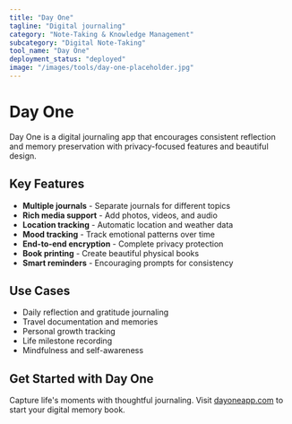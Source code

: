 ```yaml
---
title: "Day One"
tagline: "Digital journaling"
category: "Note-Taking & Knowledge Management"
subcategory: "Digital Note-Taking"
tool_name: "Day One"
deployment_status: "deployed"
image: "/images/tools/day-one-placeholder.jpg"
---
```


# Day One

Day One is a digital journaling app that encourages consistent reflection and memory preservation with privacy-focused features and beautiful design.

## Key Features

- **Multiple journals** - Separate journals for different topics
- **Rich media support** - Add photos, videos, and audio
- **Location tracking** - Automatic location and weather data
- **Mood tracking** - Track emotional patterns over time
- **End-to-end encryption** - Complete privacy protection
- **Book printing** - Create beautiful physical books
- **Smart reminders** - Encouraging prompts for consistency

## Use Cases

- Daily reflection and gratitude journaling
- Travel documentation and memories
- Personal growth tracking
- Life milestone recording
- Mindfulness and self-awareness

## Get Started with Day One

Capture life's moments with thoughtful journaling. Visit [dayoneapp.com](https://dayoneapp.com) to start your digital memory book.